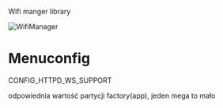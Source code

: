 Wifi manger library 

![WifiManager](https://drive.google.com/file/d/1wFxgm3XiHO2L9WIB9DSvd0wcvZ83jmKt/view?usp=sharing "Firefox view")


# Menuconfig
CONFIG_HTTPD_WS_SUPPORT


odpowiednia wartość partycji factory(app), jeden mega to mało
